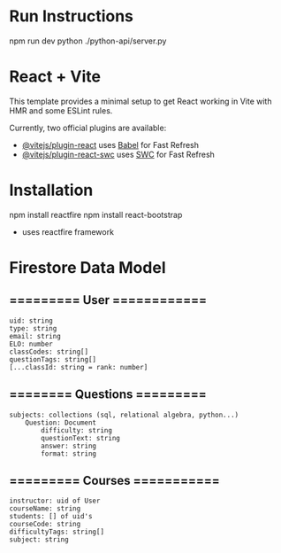 # Run Instructions
npm run dev
python ./python-api/server.py

# React + Vite

This template provides a minimal setup to get React working in Vite with HMR and some ESLint rules.

Currently, two official plugins are available:

- [@vitejs/plugin-react](https://github.com/vitejs/vite-plugin-react/blob/main/packages/plugin-react/README.md) uses [Babel](https://babeljs.io/) for Fast Refresh
- [@vitejs/plugin-react-swc](https://github.com/vitejs/vite-plugin-react-swc) uses [SWC](https://swc.rs/) for Fast Refresh


#  Installation

npm install reactfire
npm install react-bootstrap
- uses reactfire framework

# Firestore Data Model

## ========= User ============
    uid: string
    type: string
    email: string
    ELO: number
    classCodes: string[]
    questionTags: string[]
    [...classId: string = rank: number]

## ======== Questions =========
    subjects: collections (sql, relational algebra, python...)
        Question: Document
            difficulty: string
            questionText: string
            answer: string
            format: string

## ========= Courses ===========
    instructor: uid of User
    courseName: string
    students: [] of uid's
    courseCode: string
    difficultyTags: string[]
    subject: string